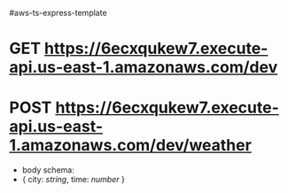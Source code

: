 #aws-ts-express-template

# GET https://6ecxqukew7.execute-api.us-east-1.amazonaws.com/dev

# POST https://6ecxqukew7.execute-api.us-east-1.amazonaws.com/dev/weather

- body schema:
- {
  city: _string_,
  time: _number_
  }
